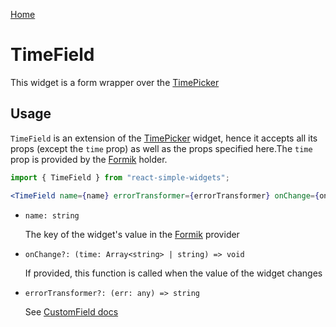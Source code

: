 [Home](../../../README.md)

# TimeField

This widget is a form wrapper over the [TimePicker](../time-picker/usage.md)

## Usage

`TimeField` is an extension of the [TimePicker](../time-picker/usage.md) widget, hence it accepts
all its props (except the `time` prop) as well as the props specified here.The `time` prop is
provided by the [Formik](https://jaredpalmer.com/formik/) holder.

```jsx
import { TimeField } from "react-simple-widgets";

<TimeField name={name} errorTransformer={errorTransformer} onChange={onChange} />
```

-   `name: string`

    The key of the widget's value in the [Formik](https://jaredpalmer.com/formik/) provider

-   `onChange?: (time: Array<string> | string) => void`

    If provided, this function is called when the value of the widget changes

-   `errorTransformer?: (err: any) => string`

    See [CustomField docs](../custom-field/usage.md)
